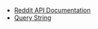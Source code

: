 * [Reddit API Documentation](https://www.reddit.com/dev/api/)
* [Query String](https://en.wikipedia.org/wiki/Query_string)